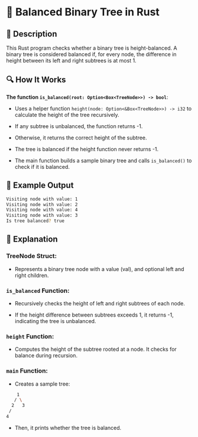 
# 📌 Balanced Binary Tree in Rust

## 🚀 Description

This Rust program checks whether a binary tree is height-balanced. A binary tree is considered balanced if, for every node, the difference in height between its left and right subtrees is at most 1.

## 🔍 How It Works

**The function `is_balanced(root: Option<Box<TreeNode>>) -> bool`**:

- Uses a helper function `height(node: Option<&Box<TreeNode>>) -> i32` to calculate the height of the tree recursively.

- If any subtree is unbalanced, the function returns -1.

- Otherwise, it returns the correct height of the subtree.

- The tree is balanced if the height function never returns -1.

- The main function builds a sample binary tree and calls `is_balanced()` to check if it is balanced.

## 🎯 Example Output
```sh
Visiting node with value: 1
Visiting node with value: 2
Visiting node with value: 4
Visiting node with value: 3
Is tree balanced? true
```
## 📂 Explanation
### TreeNode Struct:

- Represents a binary tree node with a value (val), and optional left and right children.

### **`is_balanced`** Function:

- Recursively checks the height of left and right subtrees of each node.

- If the height difference between subtrees exceeds 1, it returns -1, indicating the tree is unbalanced.

### `height` Function:

- Computes the height of the subtree rooted at a node. It checks for balance during recursion.

### `main` Function:

- Creates a sample tree:
```sh
    1
   / \
  2   3
 /
4
```
- Then, it prints whether the tree is balanced.
